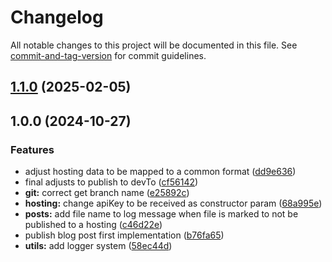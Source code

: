 # Changelog

All notable changes to this project will be documented in this file. See [commit-and-tag-version](https://github.com/absolute-version/commit-and-tag-version) for commit guidelines.

## [1.1.0](https://github.com/trystan2k/publish-blog-post/compare/v1.0.0...v1.1.0) (2025-02-05)

## 1.0.0 (2024-10-27)


### Features

* adjust hosting data to be mapped to a common format ([dd9e636](https://github.com/trystan2k/publish-blog-post/commit/dd9e6368ae1b3521004e4963e82df3395aff0f50))
* final adjusts to publish to devTo ([cf56142](https://github.com/trystan2k/publish-blog-post/commit/cf561424c98c6116033fd1a7bfd16b76f5674760))
* **git:** correct get branch name ([e25892c](https://github.com/trystan2k/publish-blog-post/commit/e25892c907468df88a5b3d56f81818d3082ac7e1))
* **hosting:** change apiKey to be received as constructor param ([68a995e](https://github.com/trystan2k/publish-blog-post/commit/68a995eec7fe287a8735f490212457f94e02c3b2))
* **posts:** add file name to log message when file is marked to not be published to a hosting ([c46d22e](https://github.com/trystan2k/publish-blog-post/commit/c46d22e69b2340ee628b99f3209823b525c34931))
* publish blog post first implementation ([b76fa65](https://github.com/trystan2k/publish-blog-post/commit/b76fa650ec99684bdcf99d54c81ec20426b751c6))
* **utils:** add logger system ([58ec44d](https://github.com/trystan2k/publish-blog-post/commit/58ec44dfa008cd16c9ca47881f20f3fd30f53a0d))
